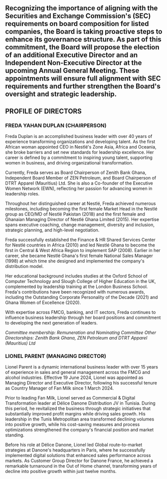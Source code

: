 ## Recognizing the importance of aligning with the Securities and Exchange Commission's (SEC) requirements on board composition for listed companies, the Board is taking proactive steps to enhance its governance structure. As part of this commitment, the Board will propose the election of an additional Executive Director and an Independent Non-Executive Director at the upcoming Annual General Meeting. These appointments will ensure full alignment with SEC requirements and further strengthen the Board's oversight and strategic leadership.

## PROFILE OF DIRECTORS

### FREDA YAHAN DUPLAN (CHAIRPERSON)

Freda Duplan is an accomplished business leader with over 40 years of experience transforming organizations and developing talent. As the first African woman appointed CEO in Nestlé's Zone Asia, Africa and Oceania, she broke barriers and set new standards for leadership excellence. Her career is defined by a commitment to inspiring young talent, supporting women in business, and driving organizational transformation.

Currently, Freda serves as Board Chairperson of Zenith Bank Ghana, Independent Board Member of ZEN Petroleum, and Board Chairperson of DTRT Apparel (Mauritius) Ltd. She is also a Co-founder of the Executive Women Network (EWN), reflecting her passion for advancing women in leadership roles.

Throughout her distinguished career at Nestlé, Freda achieved numerous milestones, including becoming the first female Market Head in the Nestlé group as CEO/MD of Nestlé Pakistan (2018) and the first female and Ghanaian Managing Director of Nestlé Ghana Limited (2015). Her expertise spans executive coaching, change management, diversity and inclusion, strategic planning, and high-level negotiation.

Freda successfully established the Finance & HR Shared Services Center for Nestlé countries in Africa (2010) and led Nestlé Ghana to become the first in Central & West Africa Region to implement SAP (2008). Earlier in her career, she became Nestlé Ghana's first female National Sales Manager (1998) at which time she designed and implemented the company's distribution model.

Her educational background includes studies at the Oxford School of Computer Technology and Slough College of Higher Education in the UK, complemented by leadership training at the London Business School. Freda's contributions have been recognized with numerous awards, including the Outstanding Corporate Personality of the Decade (2021) and Ghana Women of Excellence (2020).

With expertise across FMCG, banking, and IT sectors, Freda continues to influence business leadership through her board positions and commitment to developing the next generation of leaders.

_Committee membership: Remuneration and Nominating Committee_
_Other Directorships: Zenith Bank Ghana, ZEN Petroleum and DTRT Apparel (Mauritius) Ltd_

### LIONEL PARENT (MANAGING DIRECTOR)

Lionel Parent is a dynamic international business leader with over 15 years of experience in sales and general management across the FMCG and alcohol industries. Effective 19 June 2024, Lionel was appointed as Managing Director and Executive Director, following his successful tenure as Country Manager of Fan Milk since 1 March 2024.

Prior to leading Fan Milk, Lionel served as Commercial & Digital Transformation leader at Délice Danone Distribution JV in Tunisia. During this period, he revitalized the business through strategic initiatives that substantially improved profit margins while driving sales growth. His leadership in the Tunis Metropolitan area transformed declining volumes into positive growth, while his cost-saving measures and process optimizations strengthened the company's financial position and market standing.

Before his role at Délice Danone, Lionel led Global route-to-market strategies at Danone's headquarters in Paris, where he successfully implemented digital solutions that enhanced sales performance across markets. As Customer Group Director for Danone France, he achieved a remarkable turnaround in the Out of Home channel, transforming years of decline into positive growth within just twelve months.